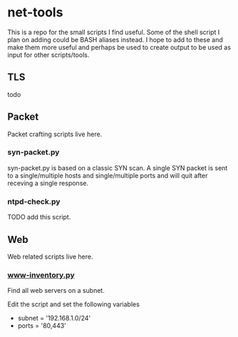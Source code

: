 net-tools
=========

This is a repo for the small scripts I find useful. Some of the shell script I plan on adding could
be BASH aliases instead. I hope to add to these and make them more useful and perhaps be used to
create output to be used as input for other scripts/tools.

TLS
---

todo

Packet
------

Packet crafting scripts live here.


### syn-packet.py

syn-packet.py is based on a classic SYN scan. A single SYN packet is sent
to a single/multiple hosts and single/multiple ports and will quit after
receving a single response.

### ntpd-check.py

TODO add this script.

Web
---

Web related scripts live here.


### www-inventory.py

Find all web servers on a subnet.

Edit the script and set the following variables

  - subnet = '192.168.1.0/24'
  - ports = '80,443'


